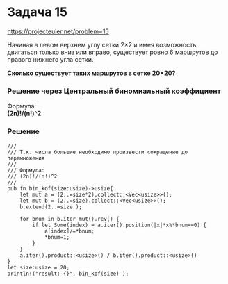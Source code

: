 # Задача 15
https://projecteuler.net/problem=15

Начиная в левом верхнем углу сетки 2×2 и имея возможность двигаться только вниз или вправо,
существует ровно 6 маршрутов до правого нижнего угла сетки.

**Сколько существует таких маршрутов в сетке 20×20?**

### Решение через Центральный биномиальный коэффициент
Формула:  
**(2n)!/(n!)^2**

### Решение
```
///
/// Т.к. числа большие необходимо произвести сокращение до перемножения
///
/// Формула:
/// (2n)!/(n!)^2
///
pub fn bin_kof(size:usize)->usize{
    let mut a = (2..=size*2).collect::<Vec<usize>>();
    let mut b = (2..=size).collect::<Vec<usize>>();
    b.extend(2..=size );

    for bnum in b.iter_mut().rev() {
        if let Some(index) = a.iter().position(|x|*x%*bnum==0) {
            a[index]/=*bnum;
            *bnum=1;
        }
    }
    a.iter().product::<usize>() / b.iter().product::<usize>()
}
let size:usize = 20;
println!("result: {}", bin_kof(size) );
```
 ​